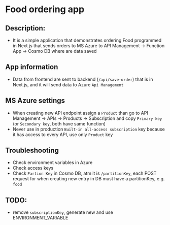 # Food ordering app

## Description:
- It is a simple application that demonstrates ordering Food programmed in Next.js that sends orders to MS Azure
to API Management -> Function App -> Cosmo DB where are data saved 

## App information
- Data from frontend are sent to backend (`/api/save-order`) that is in Next.js, and it will send data to Azure `Api Management`

## MS Azure settings
- When creating new API endpoint assign a `Product` than go to API Management -> APIs -> Products -> Subscription
and copy `Primary key` (or `Secondary key`, both have same function)
- Never use in production `Built-in all-access subscription` key because it has access to every API, use only `Product` key

## Troubleshooting
- Check environment variables in Azure
- Check access keys
- Check `Partion Key` in Cosmo DB, atm it is `/partitionKey`, each POST request for when creating new entry in DB must have a partitionKey, e.g. `food`

## TODO:
- remove `subscriptionKey`, generate new and use ENVIRONMENT_VARIABLE

